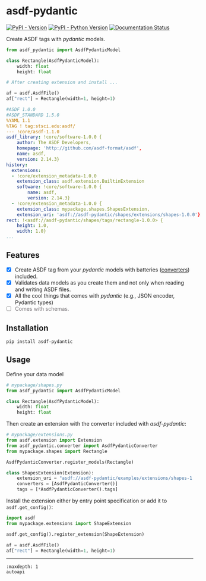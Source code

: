 # asdf-pydantic


[![PyPI - Version](https://img.shields.io/pypi/v/asdf-pydantic.svg)](https://pypi.org/project/asdf-pydantic)
[![PyPI - Python Version](https://img.shields.io/pypi/pyversions/asdf-pydantic.svg)](https://pypi.org/project/asdf-pydantic)
[![Documentation Status](https://readthedocs.org/projects/asdf-pydantic/badge/?version=latest)](https://asdf-pydantic.readthedocs.io/en/latest/?badge=latest)

Create ASDF tags with *pydantic* models.

<div style="width: 66vw; margin:auto;">

```py
from asdf_pydantic import AsdfPydanticModel

class Rectangle(AsdfPydanticModel):
    width: float
    height: float

# After creating extension and install ...

af = asdf.AsdfFile()
af["rect"] = Rectangle(width=1, height=1)
```

```yaml
#ASDF 1.0.0
#ASDF_STANDARD 1.5.0
%YAML 1.1
%TAG ! tag:stsci.edu:asdf/
--- !core/asdf-1.1.0
asdf_library: !core/software-1.0.0 {
    author: The ASDF Developers,
    homepage: 'http://github.com/asdf-format/asdf',
    name: asdf,
    version: 2.14.3}
history:
  extensions:
  - !core/extension_metadata-1.0.0
    extension_class: asdf.extension.BuiltinExtension
    software: !core/software-1.0.0 {
        name: asdf,
        version: 2.14.3}
  - !core/extension_metadata-1.0.0 {
    extension_class: mypackage.shapes.ShapesExtension,
    extension_uri: 'asdf://asdf-pydantic/shapes/extensions/shapes-1.0.0'}
rect: !<asdf://asdf-pydantic/shapes/tags/rectangle-1.0.0> {
    height: 1.0,
    width: 1.0}
...
```
</div>

## Features

- [x] Create ASDF tag from your *pydantic* models with batteries ([converters](https://asdf.readthedocs.io/en/stable/asdf/extending/converters.html)) included.
- [x] Validates data models as you create them and not only when reading and writing ASDF files.
- [x] All the cool things that comes with *pydantic* (e.g., JSON encoder, Pydantic types)
- [ ] <span style="color: #736f73">Comes with schemas.</span>

## Installation

```console
pip install asdf-pydantic
```

## Usage

Define your data model
```py
# mypackage/shapes.py
from asdf_pydantic import AsdfPydanticModel

class Rectangle(AsdfPydanticModel):
    width: float
    height: float
```

Then create an extension with the converter included with *asdf-pydantic*:
```py
# mypackage/extensions.py
from asdf.extension import Extension
from asdf_pydantic.converter import AsdfPydanticConverter
from mypackage.shapes import Rectangle

AsdfPydanticConverter.register_models(Rectangle)

class ShapesExtension(Extension):
    extension_uri = "asdf://asdf-pydantic/examples/extensions/shapes-1.0.0"
    converters = [AsdfPydanticConverter()]
    tags = [*AsdfPydanticConverter().tags]
```

Install the extension either by entry point specification or add it to
`asdf.get_config()`:

```py
import asdf
from mypackage.extensions import ShapeExtension

asdf.get_config().register_extension(ShapeExtension)

af = asdf.AsdfFile()
af["rect"] = Rectangle(width=1, height=1)
```

---

```{toctree}
:maxdepth: 1
autoapi
```
